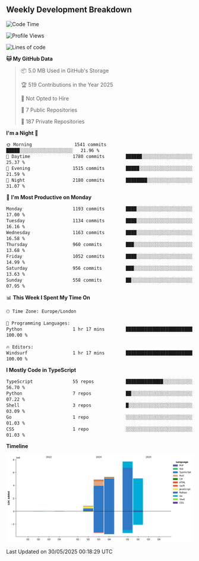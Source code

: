 


## Weekly Development Breakdown
<!--START_SECTION:waka-->
![Code Time](http://img.shields.io/badge/Code%20Time-2%2C354%20hrs%2059%20mins-blue)

![Profile Views](http://img.shields.io/badge/Profile%20Views-0-blue)

![Lines of code](https://img.shields.io/badge/From%20Hello%20World%20I%27ve%20Written-23.8%20million%20lines%20of%20code-blue)

**🐱 My GitHub Data** 

> 📦 5.0 MB Used in GitHub's Storage 
 > 
> 🏆 519 Contributions in the Year 2025
 > 
> 🚫 Not Opted to Hire
 > 
> 📜 7 Public Repositories 
 > 
> 🔑 187 Private Repositories 
 > 
**I'm a Night 🦉** 

```text
🌞 Morning                1541 commits        █████░░░░░░░░░░░░░░░░░░░░   21.96 % 
🌆 Daytime                1780 commits        ██████░░░░░░░░░░░░░░░░░░░   25.37 % 
🌃 Evening                1515 commits        █████░░░░░░░░░░░░░░░░░░░░   21.59 % 
🌙 Night                  2180 commits        ████████░░░░░░░░░░░░░░░░░   31.07 % 
```
📅 **I'm Most Productive on Monday** 

```text
Monday                   1193 commits        ████░░░░░░░░░░░░░░░░░░░░░   17.00 % 
Tuesday                  1134 commits        ████░░░░░░░░░░░░░░░░░░░░░   16.16 % 
Wednesday                1163 commits        ████░░░░░░░░░░░░░░░░░░░░░   16.58 % 
Thursday                 960 commits         ███░░░░░░░░░░░░░░░░░░░░░░   13.68 % 
Friday                   1052 commits        ████░░░░░░░░░░░░░░░░░░░░░   14.99 % 
Saturday                 956 commits         ███░░░░░░░░░░░░░░░░░░░░░░   13.63 % 
Sunday                   558 commits         ██░░░░░░░░░░░░░░░░░░░░░░░   07.95 % 
```


📊 **This Week I Spent My Time On** 

```text
🕑︎ Time Zone: Europe/London

💬 Programming Languages: 
Python                   1 hr 17 mins        █████████████████████████   100.00 % 

🔥 Editors: 
Windsurf                 1 hr 17 mins        █████████████████████████   100.00 % 
```

**I Mostly Code in TypeScript** 

```text
TypeScript               55 repos            ██████████████░░░░░░░░░░░   56.70 % 
Python                   7 repos             ██░░░░░░░░░░░░░░░░░░░░░░░   07.22 % 
Shell                    3 repos             █░░░░░░░░░░░░░░░░░░░░░░░░   03.09 % 
Go                       1 repo              ░░░░░░░░░░░░░░░░░░░░░░░░░   01.03 % 
CSS                      1 repo              ░░░░░░░░░░░░░░░░░░░░░░░░░   01.03 % 
```



**Timeline**

![Lines of Code chart](https://raw.githubusercontent.com/mars-arch/mars-arch/main/assets/bar_graph.png)


 Last Updated on 30/05/2025 00:18:29 UTC
<!--END_SECTION:waka-->
